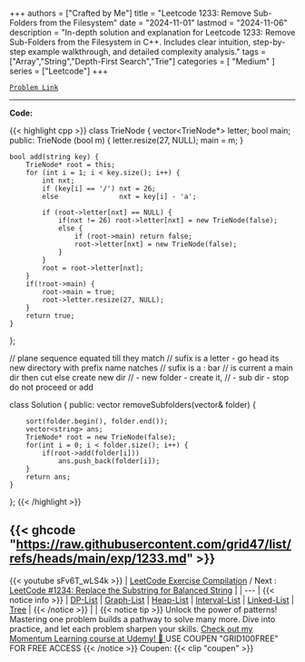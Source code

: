 
+++
authors = ["Crafted by Me"]
title = "Leetcode 1233: Remove Sub-Folders from the Filesystem"
date = "2024-11-01"
lastmod = "2024-11-06"
description = "In-depth solution and explanation for Leetcode 1233: Remove Sub-Folders from the Filesystem in C++. Includes clear intuition, step-by-step example walkthrough, and detailed complexity analysis."
tags = ["Array","String","Depth-First Search","Trie"]
categories = [
    "Medium"
]
series = ["Leetcode"]
+++



[`Problem Link`](https://leetcode.com/problems/remove-sub-folders-from-the-filesystem/description/)

---

**Code:**

{{< highlight cpp >}}
class TrieNode {
    vector<TrieNode*> letter;
    bool main;
public:
    TrieNode (bool m) {
        letter.resize(27, NULL);
        main = m;
    }
    
    bool add(string key) {
        TrieNode* root = this;
        for (int i = 1; i < key.size(); i++) {
            int nxt;
            if (key[i] == '/') nxt = 26;
            else               nxt = key[i] - 'a';

            if (root->letter[nxt] == NULL) {
                if(nxt != 26) root->letter[nxt] = new TrieNode(false);
                else {
                    if (root->main) return false;
                    root->letter[nxt] = new TrieNode(false);
                }
            }
            root = root->letter[nxt];
        }
        if(!root->main) {
            root->main = true;
            root->letter.resize(27, NULL);
        }
        return true;
    }
};

// plane sequence equated till they match
//     sufix is a letter        - go head its new directory with prefix name natches
//     sufix is a  : bar
//          is current a main dir then cut else create new dir
//                 - new folder - create it,
//                 - sub dir    - stop do not proceed or add

class Solution {
public:
    vector<string> removeSubfolders(vector<string>& folder) {

        sort(folder.begin(), folder.end());
        vector<string> ans;
        TrieNode* root = new TrieNode(false);
        for(int i = 0; i < folder.size(); i++) {
            if(root->add(folder[i]))
                ans.push_back(folder[i]);
        }
        return ans;
    }
};
{{< /highlight >}}

{{< ghcode "https://raw.githubusercontent.com/grid47/list/refs/heads/main/exp/1233.md" >}}
---
{{< youtube sFv6T_wLS4k >}}
| [LeetCode Exercise Compilation](https://grid47.xyz/leetcode/) / Next : [LeetCode #1234: Replace the Substring for Balanced String](https://grid47.xyz/posts/leetcode_1234) |
| --- |
{{< notice info >}}
| [DP-List](https://grid47.xyz/lists/dp/) | [Graph-List](https://grid47.xyz/lists/graph/) | [Heap-List](https://grid47.xyz/lists/heap/) | [Interval-List](https://grid47.xyz/lists/interval/) | [Linked-List](https://grid47.xyz/lists/ll/) | [Tree](https://grid47.xyz/lists/tree/) |
{{< /notice >}}
| |
{{< notice tip >}}
Unlock the power of patterns! Mastering one problem builds a pathway to solve many more. Dive into practice, and let each problem sharpen your skills. [Check out my Momentum Learning course at Udemy! 🚀 ](https://www.udemy.com/course/algorithms-and-data-structures-in-cpp/)
USE COUPEN "GRID100FREE" FOR FREE ACCESS
{{< /notice >}}
Coupen: {{< clip "coupen" >}}
